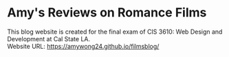 # Amy's Reviews on Romance Films
This blog website is created for the final exam of CIS 3610: Web Design and Development at Cal State LA. \
Website URL: https://amywong24.github.io/filmsblog/
